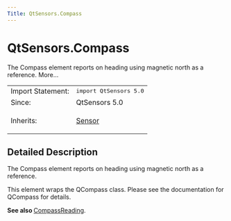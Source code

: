 ```yaml
---
Title: QtSensors.Compass
---
```


# QtSensors.Compass

<span class="subtitle"></span>
<!-- $$$Compass-brief -->
<p>The Compass element reports on heading using magnetic north as a reference. More...</p>
<!-- @@@Compass -->
<table class="alignedsummary">
<tr><td class="memItemLeft rightAlign topAlign"> Import Statement:</td><td class="memItemRight bottomAlign"> </b><tt>import QtSensors 5.0</tt></td></tr><tr><td class="memItemLeft rightAlign topAlign"> Since:</td><td class="memItemRight bottomAlign">  QtSensors 5.0</td></tr><tr><td class="memItemLeft rightAlign topAlign"> Inherits:</td><td class="memItemRight bottomAlign"> <p><a href="QtSensors.Sensor.md">Sensor</a></p>
</td></tr></table><ul>
</ul>
<!-- $$$Compass-description -->
<h2>Detailed Description</h2>
<p>The Compass element reports on heading using magnetic north as a reference.</p>
<p>This element wraps the QCompass class. Please see the documentation for QCompass for details.</p>
<p><b>See also </b><a href="QtSensors.CompassReading.md">CompassReading</a>.</p>
<!-- @@@Compass -->
